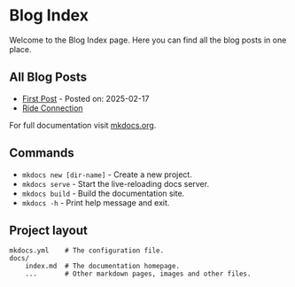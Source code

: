 # Blog Index

Welcome to the Blog Index page. Here you can find all the blog posts in one place.

## All Blog Posts

- [First Post](first-post.md) - Posted on: 2025-02-17
- [Ride Connection](rideconnection.md)

For full documentation visit [mkdocs.org](https://www.mkdocs.org).

## Commands

* `mkdocs new [dir-name]` - Create a new project.
* `mkdocs serve` - Start the live-reloading docs server.
* `mkdocs build` - Build the documentation site.
* `mkdocs -h` - Print help message and exit.

## Project layout

    mkdocs.yml    # The configuration file.
    docs/
        index.md  # The documentation homepage.
        ...       # Other markdown pages, images and other files.
